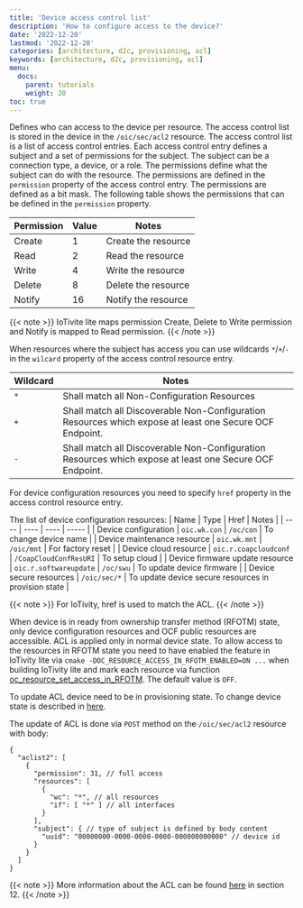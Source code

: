 ```yaml
---
title: 'Device access control list'
description: 'How to configure access to the device?'
date: '2022-12-20'
lastmod: '2022-12-20'
categories: [architecture, d2c, provisioning, acl]
keywords: [architecture, d2c, provisioning, acl]
menu:
  docs:
    parent: tutorials
    weight: 20
toc: true
---
```


Defines who can access to the device per resource. The access control list is stored in the device in the `/oic/sec/acl2` resource. The access control list is a list of access control entries. Each access control entry defines a subject and a set of permissions for the subject. The subject can be a connection type, a device, or a role. The permissions define what the subject can do with the resource. The permissions are defined in the `permission` property of the access control entry. The permissions are defined as a bit mask. The following table shows the permissions that can be defined in the `permission` property.

| Permission | Value | Notes |
| ---------- | ----- | ----- |
| Create | 1 | Create the resource |
| Read | 2 | Read the resource |
| Write | 4 | Write the resource |
| Delete | 8 | Delete the resource |
| Notify | 16 | Notify the resource |

{{< note >}}
IoTivite lite maps permission Create, Delete to Write permission and Notify is mapped to Read permission.
{{< /note >}}

When resources where the subject has access you can use wildcards `*`/`+`/`-` in the `wilcard` property of the access control resource entry.

| Wildcard | Notes |
| -------- | ----- |
| `*` | Shall match all Non-Configuration Resources |
| `+` | Shall match all Discoverable Non-Configuration Resources which expose at least one Secure OCF Endpoint. |
| `-` | Shall match all Discoverable Non-Configuration Resources which expose at least one Secure OCF Endpoint. |

For device configuration resources you need to specify `href` property in the access control resource entry.

The list of device configuration resources:
| Name | Type | Href | Notes |
| ---- | ---- | ---- | ----- |
| Device configuration | `oic.wk.con` | `/oc/con` | To change device name |
| Device maintenance resource | `oic.wk.mnt` | `/oic/mnt` | For factory reset |
| Device cloud resource | `oic.r.coapcloudconf` | `/CoapCloudConfResURI` | To setup cloud  |
| Device firmware update resource | `oic.r.softwareupdate` | `/oc/swu` | To update device firmware |
| Device secure resources | `/oic/sec/*` | To update device secure resources in provision state |

{{< note >}}
For IoTivity, href is used to match the ACL.
{{< /note >}}

When device is in ready from ownership transfer method (RFOTM) state, only device configuration resources and OCF public resources are accessible. ACL is applied only in normal device state. To allow access to the resources in RFOTM state you need to have enabled the feature in IoTivity lite via `cmake -DOC_RESOURCE_ACCESS_IN_RFOTM_ENABLED=ON ...` when building IoTivity lite and mark each resource via function [oc_resource_set_access_in_RFOTM](https://github.com/iotivity/iotivity-lite/blob/ac61ae3b5e6a2fd4cbaab3c8b909209cb8dda982/include/oc_acl.h#L235). The default value is `OFF`.

To update ACL device need to be in provisioning state. To change device state is described in [here](../../tutorials/change-provision-status).

The update of ACL is done via `POST` method on the `/oic/sec/acl2` resource with body:

```jsonc
{
  "aclist2": [
    {
      "permission": 31, // full access
      "resources": [
        {
          "wc": "*", // all resources
          "if": [ "*" ] // all interfaces
        }
      ],
      "subject": { // type of subject is defined by body content
        "uuid": "00000000-0000-0000-0000-000000000000" // device id
      }
    }
  ]
}
```

{{< note >}}
More information about the ACL can be found [here](https://openconnectivity.org/specs/OCF_Security_Specification.pdf) in section 12.
{{< /note >}}
